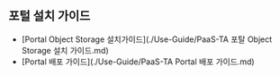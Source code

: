 ## 포털 설치 가이드
- [Portal Object Storage 설치가이드](./Use-Guide/PaaS-TA 포탈 Object Storage 설치 가이드.md)
- [Portal 배포 가이드](./Use-Guide/PaaS-TA Portal 배포 가이드.md)
